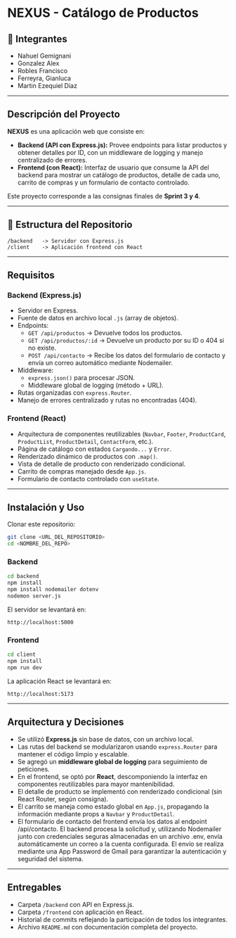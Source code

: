# NEXUS - Catálogo de Productos  

## 📌 Integrantes  
- Nahuel Gemignani
- Gonzalez Alex
- Robles Francisco
- Ferreyra, Gianluca
- Martin Ezequiel Diaz

---

## Descripción del Proyecto  
**NEXUS** es una aplicación web que consiste en:  

- **Backend (API con Express.js):** Provee endpoints para listar productos y obtener detalles por ID, con un middleware de logging y manejo centralizado de errores.  
- **Frontend (con React):** Interfaz de usuario que consume la API del backend para mostrar un catálogo de productos, detalle de cada uno, carrito de compras y un formulario de contacto controlado.  

Este proyecto corresponde a las consignas finales de **Sprint 3 y 4**.  

---

## 📂 Estructura del Repositorio  
```
/backend   -> Servidor con Express.js
/client    -> Aplicación frontend con React
```

---

## Requisitos  

### Backend (Express.js)  
- Servidor en Express.  
- Fuente de datos en archivo local `.js` (array de objetos).  
- Endpoints:  
  - `GET /api/productos` → Devuelve todos los productos.  
  - `GET /api/productos/:id` → Devuelve un producto por su ID o 404 si no existe.
  - `POST /api/contacto` → Recibe los datos del formulario de contacto y envía un correo automático mediante Nodemailer.
- Middleware:  
  - `express.json()` para procesar JSON.  
  - Middleware global de logging (método + URL).  
- Rutas organizadas con `express.Router`.  
- Manejo de errores centralizado y rutas no encontradas (404).  

### Frontend (React)  
- Arquitectura de componentes reutilizables (`Navbar`, `Footer`, `ProductCard`, `ProductList`, `ProductDetail`, `ContactForm`, etc.).  
- Página de catálogo con estados `Cargando...` y `Error`.  
- Renderizado dinámico de productos con `.map()`.  
- Vista de detalle de producto con renderizado condicional.  
- Carrito de compras manejado desde `App.js`.  
- Formulario de contacto controlado con `useState`.  

---

## Instalación y Uso  

Clonar este repositorio:  
```bash
git clone <URL_DEL_REPOSITORIO>
cd <NOMBRE_DEL_REPO>
```

### Backend  
```bash
cd backend
npm install
npm install nodemailer dotenv
nodemon server.js
```
El servidor se levantará en:  
```
http://localhost:5000
```

### Frontend  
```bash
cd client
npm install
npm run dev
```
La aplicación React se levantará en:  
```
http://localhost:5173
```

---

## Arquitectura y Decisiones  

- Se utilizó **Express.js** sin base de datos, con un archivo local.  
- Las rutas del backend se modularizaron usando `express.Router` para mantener el código limpio y escalable.  
- Se agregó un **middleware global de logging** para seguimiento de peticiones.  
- En el frontend, se optó por **React**, descomponiendo la interfaz en componentes reutilizables para mayor mantenibilidad.  
- El detalle de producto se implementó con renderizado condicional (sin React Router, según consigna).
- El carrito se maneja como estado global en `App.js`, propagando la información mediante props a `Navbar` y `ProductDetail`.  
- El formulario de contacto del frontend envía los datos al endpoint /api/contacto. El backend procesa la solicitud y, utilizando Nodemailer junto con credenciales seguras almacenadas en un archivo .env, envía automáticamente un correo a la cuenta configurada. El envío se realiza mediante una App Password de Gmail para garantizar la autenticación y seguridad del sistema.

---

## Entregables  
- Carpeta `/backend` con API en Express.js.  
- Carpeta `/frontend` con aplicación en React.  
- Historial de commits reflejando la participación de todos los integrantes.  
- Archivo `README.md` con documentación completa del proyecto.  
